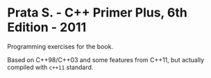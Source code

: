 # Prata S. - C++ Primer Plus, 6th Edition - 2011
Programming exercises for the book.

Based on C++98/C++03 and some features from C++11, but actually compiled with `c++11` standard.
